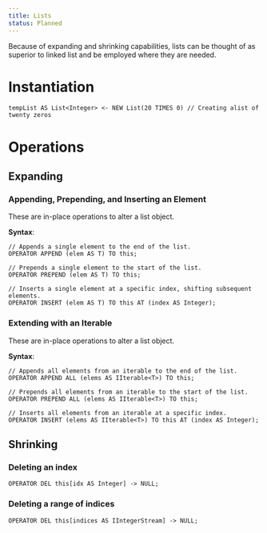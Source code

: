 ```yaml
---
title: Lists
status: Planned
---
```

Because of expanding and shrinking capabilities, lists can be thought of as superior to linked list and be employed where they are needed.
# Instantiation

```
tempList AS List<Integer> <- NEW List(20 TIMES 0) // Creating alist of twenty zeros
```

# Operations

## Expanding

### Appending, Prepending, and Inserting an Element

These are in-place operations to alter a list object.

**Syntax**:

```
// Appends a single element to the end of the list.
OPERATOR APPEND (elem AS T) TO this;

// Prepends a single element to the start of the list.
OPERATOR PREPEND (elem AS T) TO this;

// Inserts a single element at a specific index, shifting subsequent elements.
OPERATOR INSERT (elem AS T) TO this AT (index AS Integer);
```

### Extending with an Iterable

These are in-place operations to alter a list object.

**Syntax**:

```
// Appends all elements from an iterable to the end of the list.
OPERATOR APPEND ALL (elems AS IIterable<T>) TO this;

// Prepends all elements from an iterable to the start of the list.
OPERATOR PREPEND ALL (elems AS IIterable<T>) TO this;

// Inserts all elements from an iterable at a specific index.
OPERATOR INSERT (elems AS IIterable<T>) TO this AT (index AS Integer);
```

## Shrinking

### Deleting an index

```
OPERATOR DEL this[idx AS Integer] -> NULL;
```

### Deleting a range of indices

```
OPERATOR DEL this[indices AS IIntegerStream] -> NULL;
```

